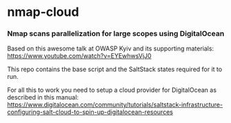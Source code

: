 # nmap-cloud

### Nmap scans parallelization for large scopes using DigitalOcean

Based on this awesome talk at OWASP Kyiv and its supporting materials: https://www.youtube.com/watch?v=EYEwhwsVjJ0

This repo contains the base script and the SaltStack states required for it to run.

For all this to work you need to setup a cloud provider for DigitalOcean as described in this manual: https://www.digitalocean.com/community/tutorials/saltstack-infrastructure-configuring-salt-cloud-to-spin-up-digitalocean-resources
